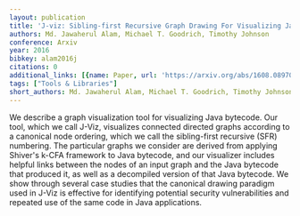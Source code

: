 ```yaml
---
layout: publication
title: 'J-viz: Sibling-first Recursive Graph Drawing For Visualizing Java Bytecode'
authors: Md. Jawaherul Alam, Michael T. Goodrich, Timothy Johnson
conference: Arxiv
year: 2016
bibkey: alam2016j
citations: 0
additional_links: [{name: Paper, url: 'https://arxiv.org/abs/1608.08970'}]
tags: ["Tools & Libraries"]
short_authors: Md. Jawaherul Alam, Michael T. Goodrich, Timothy Johnson
---
```

We describe a graph visualization tool for visualizing Java bytecode. Our
tool, which we call J-Viz, visualizes connected directed graphs according to a
canonical node ordering, which we call the sibling-first recursive (SFR)
numbering. The particular graphs we consider are derived from applying Shiver's
k-CFA framework to Java bytecode, and our visualizer includes helpful links
between the nodes of an input graph and the Java bytecode that produced it, as
well as a decompiled version of that Java bytecode. We show through several
case studies that the canonical drawing paradigm used in J-Viz is effective for
identifying potential security vulnerabilities and repeated use of the same
code in Java applications.